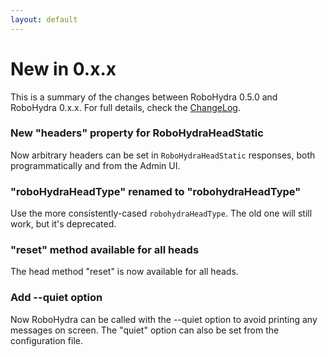 ```yaml
---
layout: default
---
```


New in 0.x.x
============

This is a summary of the changes between RoboHydra 0.5.0 and RoboHydra
0.x.x. For full details, check the
[ChangeLog](https://raw.github.com/robohydra/robohydra/master/ChangeLog).


### New "headers" property for RoboHydraHeadStatic

Now arbitrary headers can be set in `RoboHydraHeadStatic` responses,
both programmatically and from the Admin UI.

### "roboHydraHeadType" renamed to "robohydraHeadType"

Use the more consistently-cased `robohydraHeadType`. The old one will
still work, but it's deprecated.

### "reset" method available for all heads

The head method "reset" is now available for all heads.

### Add --quiet option

Now RoboHydra can be called with the --quiet option to avoid printing
any messages on screen. The "quiet" option can also be set from the
configuration file.
